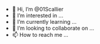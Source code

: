 - 👋 Hi, I’m @01Scallier
- 👀 I’m interested in ...
- 🌱 I’m currently learning ...
- 💞️ I’m looking to collaborate on ...
- 📫 How to reach me ...

<!---
01Scallier/01Scallier is a ✨ special ✨ repository because its `README.md` (this file) appears on your GitHub profile.
You can click the Preview link to take a look at your changes.
--->
